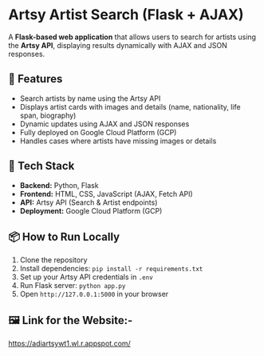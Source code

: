 # Artsy Artist Search (Flask + AJAX)

A **Flask-based web application** that allows users to search for artists using the **Artsy API**, displaying results dynamically with AJAX and JSON responses.  

## 🔹 Features
- Search artists by name using the Artsy API
- Displays artist cards with images and details (name, nationality, life span, biography)
- Dynamic updates using AJAX and JSON responses
- Fully deployed on Google Cloud Platform (GCP)
- Handles cases where artists have missing images or details

## 🔧 Tech Stack
- **Backend:** Python, Flask
- **Frontend:** HTML, CSS, JavaScript (AJAX, Fetch API)
- **API:** Artsy API (Search & Artist endpoints)
- **Deployment:** Google Cloud Platform (GCP)

## 📦 How to Run Locally
1. Clone the repository
2. Install dependencies: `pip install -r requirements.txt`
3. Set up your Artsy API credentials in `.env`
4. Run Flask server: `python app.py`
5. Open `http://127.0.0.1:5000` in your browser

## 🖼️ Link for the Website:-
https://adiartsywt1.wl.r.appspot.com/
